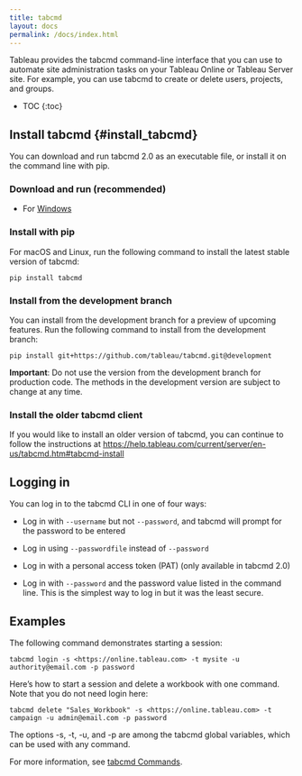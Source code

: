 ```yaml
---
title: tabcmd
layout: docs
permalink: /docs/index.html
---
```


Tableau provides the tabcmd command-line interface that you can use to automate site administration tasks on your Tableau Online or Tableau Server site. For example, you can use tabcmd to create or delete users, projects, and groups.

* TOC
{:toc}


## Install tabcmd {#install_tabcmd}
You can download and run tabcmd 2.0 as an executable file, or install it on the command line with pip.

### Download and run (recommended)
* For [Windows](https://github.com/tableau/tabcmd/releases/download/v1.99.99/tabcmd.exe)
<!--- * For macOS: --->
<!--- * For Linux:  --->

### Install with pip 
For macOS and Linux, run the following command to install the latest stable version of tabcmd:

```shell
pip install tabcmd
```

### Install from the development branch
You can install from the development branch for a preview of upcoming features. Run the following command to install from the development branch:

```shell
pip install git+https://github.com/tableau/tabcmd.git@development
```

<div class="alert alert-info">
<strong>Important</strong>: Do not use the version from the development branch for production code. The methods in the development version are subject to change at any time.</div>

### Install the older tabcmd client
If you would like to install an older version of tabcmd, you can continue to follow the instructions at https://help.tableau.com/current/server/en-us/tabcmd.htm#tabcmd-install

## Logging in

You can log in to the tabcmd CLI in one of four ways:

  * Log in with `--username` but not `--password`, and tabcmd will prompt for the password to be entered 


  * Log in using `--passwordfile` instead of `--password`

  * Log in with a personal access token (PAT) (only available in tabcmd 2.0)

  * Log in with `--password` and the password value listed in the command line. This is the simplest way to log in but it was the least secure.


## Examples
The following command demonstrates starting a session:

```shell
tabcmd login -s <https://online.tableau.com> -t mysite -u authority@email.com -p password
```

Here’s how to start a session and delete a workbook with one command. Note that you do not need login here:

```shell
tabcmd delete "Sales_Workbook" -s <https://online.tableau.com> -t campaign -u admin@email.com -p password
```

The options -s, -t, -u, and -p are among the tabcmd global variables, which can be used with any command.

For more information, see [tabcmd Commands](tabcmd_cmd).
